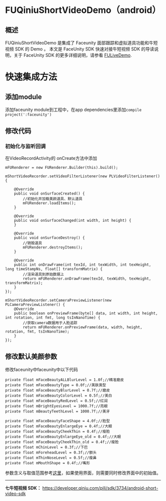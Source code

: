 ﻿# FUQiniuShortVideoDemo（android）

## 概述

FUQiniuShortVideoDemo 是集成了 Faceunity 面部跟踪和虚拟道具功能和牛短视频 SDK 的 Demo 。
本文是 FaceUnity SDK 快速对接牛短视频 SDK 的导读说明，关于 FaceUnity SDK 的更多详细说明，请参看 [FULiveDemo](https://github.com/Faceunity/FULiveDemoDroid/tree/dev).

# 快速集成方法
## 添加module
添加faceunity module到工程中，在app dependencies里添加`compile project(':faceunity')`
## 修改代码
### 初始化与监听回调
在VideoRecordActivity的
onCreate方法中添加
```
mFURenderer = new FURenderer.Builder(this).build();

mShortVideoRecorder.setVideoFilterListener(new PLVideoFilterListener() {

    @Override
    public void onSurfaceCreated() {
        //初始化并加载美颜道具、默认道具
        mFURenderer.loadItems();
    }

    @Override
    public void onSurfaceChanged(int width, int height) {
    }

    @Override
    public void onSurfaceDestroy() {
        //销毁道具
        mFURenderer.destroyItems();
    }

    @Override
    public int onDrawFrame(int texId, int texWidth, int texHeight, long timeStampNs, float[] transformMatrix) {
        //渲染道具到原始数据上
        return mFURenderer.onDrawFrame(texId, texWidth, texHeight, transformMatrix);
    }
});

mShortVideoRecorder.setCameraPreviewListener(new PLCameraPreviewListener() {
    @Override
    public boolean onPreviewFrame(byte[] data, int width, int height, int rotation, int fmt, long tsInNanoTime) {
        //获取camera数据用于人脸追踪
        return mFURenderer.onPreviewFrame(data, width, height, rotation, fmt, tsInNanoTime);
    }
});
```
## 修改默认美颜参数
修改faceunity中faceunity中以下代码
```
private float mFaceBeautyALLBlurLevel = 1.0f;//精准磨皮
private float mFaceBeautyType = 0.0f;//美肤类型
private float mFaceBeautyBlurLevel = 0.7f;//磨皮
private float mFaceBeautyColorLevel = 0.5f;//美白
private float mFaceBeautyRedLevel = 0.5f;//红润
private float mBrightEyesLevel = 1000.7f;//亮眼
private float mBeautyTeethLevel = 1000.7f;//美牙

private float mFaceBeautyFaceShape = 4.0f;//脸型
private float mFaceBeautyEnlargeEye = 0.4f;//大眼
private float mFaceBeautyCheekThin = 0.4f;//瘦脸
private float mFaceBeautyEnlargeEye_old = 0.4f;//大眼
private float mFaceBeautyCheekThin_old = 0.4f;//瘦脸
private float mChinLevel = 0.3f;//下巴
private float mForeheadLevel = 0.3f;//额头
private float mThinNoseLevel = 0.5f;//瘦鼻
private float mMouthShape = 0.4f;//嘴形
```
参数含义与取值范围参考[这里](http://www.faceunity.com/technical/android-beauty.html)，如果使用界面，则需要同时修改界面中的初始值。

------
**七牛短视频 SDK：** https://developer.qiniu.com/pili/sdk/3734/android-short-video-sdk